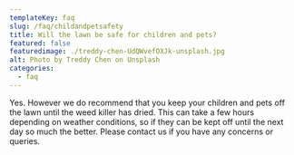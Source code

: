 ```yaml
---
templateKey: faq
slug: /faq/childandpetsafety
title: Will the lawn be safe for children and pets?
featured: false
featuredimage: ./treddy-chen-UdQWvefOXJk-unsplash.jpg
alt: Photo by Treddy Chen on Unsplash
categories:
  - faq
---
```



Yes. However we do recommend that you keep your children and pets off the lawn until the weed killer has dried.  This can take a few hours depending on weather conditions, so if they can be kept off until the next day so much the better.  Please contact us if you have any concerns or queries.
